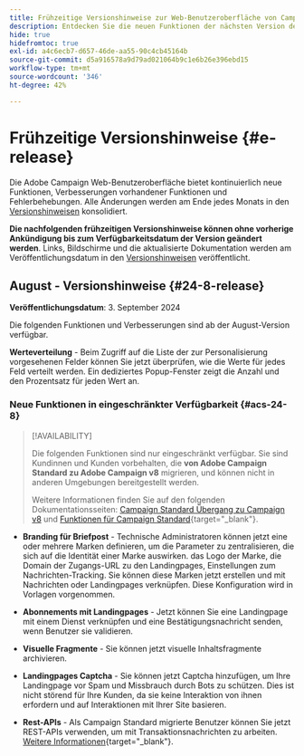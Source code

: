 ```yaml
---
title: Frühzeitige Versionshinweise zur Web-Benutzeroberfläche von Campaign v8
description: Entdecken Sie die neuen Funktionen der nächsten Version der Campaign Web-Benutzeroberfläche
hide: true
hidefromtoc: true
exl-id: a4c6ecb7-d657-46de-aa55-90c4cb45164b
source-git-commit: d5a916578a9d79ad021064b9c1e6b26e396ebd15
workflow-type: tm+mt
source-wordcount: '346'
ht-degree: 42%

---
```


# Frühzeitige Versionshinweise {#e-release}

Die Adobe Campaign Web-Benutzeroberfläche bietet kontinuierlich neue Funktionen, Verbesserungen vorhandener Funktionen und Fehlerbehebungen. Alle Änderungen werden am Ende jedes Monats in den [Versionshinweisen](release-notes.md) konsolidiert.

**Die nachfolgenden frühzeitigen Versionshinweise können ohne vorherige Ankündigung bis zum Verfügbarkeitsdatum der Version geändert werden**. Links, Bildschirme und die aktualisierte Dokumentation werden am Veröffentlichungsdatum in den [Versionshinweisen](release-notes.md) veröffentlicht.

## August - Versionshinweise {#24-8-release}

**Veröffentlichungsdatum**: 3. September 2024

Die folgenden Funktionen und Verbesserungen sind ab der August-Version verfügbar.

**Werteverteilung** - Beim Zugriff auf die Liste der zur Personalisierung vorgesehenen Felder können Sie jetzt überprüfen, wie die Werte für jedes Feld verteilt werden. Ein dediziertes Popup-Fenster zeigt die Anzahl und den Prozentsatz für jeden Wert an.


### Neue Funktionen in eingeschränkter Verfügbarkeit {#acs-24-8}

>[!AVAILABILITY]
>
>Die folgenden Funktionen sind nur eingeschränkt verfügbar. Sie sind Kundinnen und Kunden vorbehalten, die **von Adobe Campaign Standard zu Adobe Campaign v8** migrieren, und können nicht in anderen Umgebungen bereitgestellt werden.
>
>Weitere Informationen finden Sie auf den folgenden Dokumentationsseiten: [Campaign Standard Übergang zu Campaign v8](../rn/acs-migration.md) und [Funktionen für Campaign Standard](https://experienceleague.adobe.com/docs/experience-cloud/campaign/campaign-standard-migration-home.html?lang=de){target="_blank"}.

* **Branding für Briefpost** - Technische Administratoren können jetzt eine oder mehrere Marken definieren, um die Parameter zu zentralisieren, die sich auf die Identität einer Marke auswirken. das Logo der Marke, die Domain der Zugangs-URL zu den Landingpages, Einstellungen zum Nachrichten-Tracking. Sie können diese Marken jetzt erstellen und mit Nachrichten oder Landingpages verknüpfen. Diese Konfiguration wird in Vorlagen vorgenommen.

* **Abonnements mit Landingpages** - Jetzt können Sie eine Landingpage mit einem Dienst verknüpfen und eine Bestätigungsnachricht senden, wenn Benutzer sie validieren.

* **Visuelle Fragmente** - Sie können jetzt visuelle Inhaltsfragmente archivieren.

* **Landingpages Captcha** - Sie können jetzt Captcha hinzufügen, um Ihre Landingpage vor Spam und Missbrauch durch Bots zu schützen. Dies ist nicht störend für Ihre Kunden, da sie keine Interaktion von ihnen erfordern und auf Interaktionen mit Ihrer Site basieren.

* **Rest-APIs** - Als Campaign Standard migrierte Benutzer können Sie jetzt REST-APIs verwenden, um mit Transaktionsnachrichten zu arbeiten. [Weitere Informationen](https://experienceleague.adobe.com/docs/experience-cloud/campaign/apis/get-started-apis.html?lang=de){target="_blank"}.


